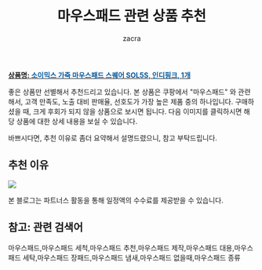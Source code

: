 ﻿---
layout: post
title:  "마우스패드 관련 상품 추천"
author: zacra
categories: [ 아이템 ]
tags: [마우스패드,마우스패드 세척,마우스패드 추천,마우스패드 제작,마우스패드 대용,마우스패드 세탁,마우스패드 장패드,마우스패드 냄새,마우스패드 없을때,마우스패드 종류]
image: https://static.coupangcdn.com/image/retail/images/2019/07/08/18/3/d6a57a2e-6e0d-4eb5-a7a4-9fbe5d36feec.jpg 
description: "쿠팡에서 마우스패드 관련 상품으로 가장 고객 선호도가 높은 제품 중 하나입니다."
---

<a href="https://link.coupang.com/re/AFFSDP?lptag=AF8407795&pageKey=255887525&itemId=803027232&vendorItemId=5040918019&traceid=V0-153-3305a6009144520a"><b>상품명: <font color='#01579B'>소이믹스 가죽 마우스패드 스퀘어 SOL5S, 인디핑크, 1개</font></b></a>

좋은 상품만 선별해서 추천드리고 있습니다.
본 상품은 쿠팡에서 "마우스패드" 와 관련해서, 고객 만족도, 노출 대비 판매율, 선호도가 가장 높은 제품 중의 하나입니다.
구매하셨을 때, 크게 후회가 되지 않을 상품으로 보시면 됩니다. 
다음 이미지를 클릭하시면 해당 상품에 대한 상세 내용을 보실 수 있습니다.

바쁘시다면, 추천 이유로 좀더 요약해서 설명드렸으니, 참고 부탁드립니다.

## 추천 이유 

<a href="https://link.coupang.com/re/AFFSDP?lptag=AF8407795&pageKey=255887525&itemId=803027232&vendorItemId=5040918019&traceid=V0-153-3305a6009144520a"><img src="https://thumbnail7.coupangcdn.com/thumbnails/remote/q89/image/retail/images/67999850930529-f93c72b7-93bc-4c05-9922-d5b0540ae6bd.jpg"></a> 

본 블로그는 파트너스 활동을 통해 일정액의 수수료를 제공받을 수 있습니다.

## 참고: 관련 검색어    
마우스패드,마우스패드 세척,마우스패드 추천,마우스패드 제작,마우스패드 대용,마우스패드 세탁,마우스패드 장패드,마우스패드 냄새,마우스패드 없을때,마우스패드 종류